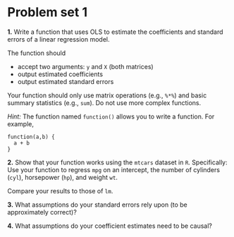 # Problem set 1

**1.** Write a function that uses OLS to estimate the coefficients and standard errors of a linear regression model.

The function should

- accept two arguments: `y` and `X` (both matrices)
- output estimated coefficients
- output estimated standard errors

Your function should only use matrix operations (e.g., `%*%`) and basic summary statistics (e.g., `sum`). Do not use more complex functions.

*Hint:* The function named `function()` allows you to write a function. For example, 

```{r}
function(a,b) {
  a + b
}
```

**2.** Show that your function works using the `mtcars` dataset in `R`. Specifically: Use your function to regress `mpg` on an intercept, the number of cylinders (`cyl`), horsepower (`hp`), and weight `wt`.

Compare your results to those of `lm`.

**3.** What assumptions do your standard errors rely upon (to be approximately correct)?

**4.** What assumptions do your coefficient estimates need to be causal?

